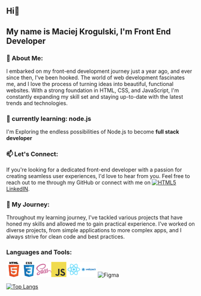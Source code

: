 ## Hi👋
## My name is Maciej Krogulski, I'm Front End Developer

<h3>🌟 About Me:</h3>
I embarked on my front-end development journey just a year ago, and ever since then, I've been hooked. The world of web development fascinates me, and I love the process of turning ideas into beautiful, functional websites. With a strong foundation in HTML, CSS, and JavaScript, I'm constantly expanding my skill set and staying up-to-date with the latest trends and technologies.

<h3>🚀 currently learning: <strong>node.js</strong></h3>
I'm Exploring the endless possibilities of Node.js to become <strong>full stack developer</strong>

 <h3>📫 Let's Connect:</h3>
If you're looking for a dedicated front-end developer with a passion for creating seamless user experiences, I'd love to hear from you. Feel free to reach out to me through my GitHub or connect with me on 
<a href="https://www.linkedin.com/in/maciej-krogulski-b9ab4b216/"><img title="HTML5" alt="HTML5" width="20px" src="https://raw.githubusercontent.com/gauravghongde/social-icons/master/PNG/Color/LinkedIN.png" /> LinkedIN</a>.


<h3>🌱  My Journey:</h3>
Throughout my learning journey, I've tackled various projects that have honed my skills and allowed me to gain practical experience. I've worked on diverse projects, from simple applications to more complex apps, and I always strive for clean code and best practices. 

<h3 align="left">Languages and Tools:</h3> 
<p align="left"> 
 
<img align="left" title="HTML5" alt="HTML5" width="40px" src="https://raw.githubusercontent.com/github/explore/80688e429a7d4ef2fca1e82350fe8e3517d3494d/topics/html/html.png" />
<img align="left" title="CSS3" alt="CSS3" width="40px" src="https://raw.githubusercontent.com/github/explore/80688e429a7d4ef2fca1e82350fe8e3517d3494d/topics/css/css.png" />
<img  align="left" title="SASS" alt="Sass" width="40px" src="https://raw.githubusercontent.com/github/explore/80688e429a7d4ef2fca1e82350fe8e3517d3494d/topics/sass/sass.png" />
<img align="left" title="JavaScript" alt="JavaScript" width="40px" src="https://raw.githubusercontent.com/github/explore/80688e429a7d4ef2fca1e82350fe8e3517d3494d/topics/javascript/javascript.png" />
<img  align="left" title="React" alt="react" width="40px" src="https://raw.githubusercontent.com/github/explore/80688e429a7d4ef2fca1e82350fe8e3517d3494d/topics/react/react.png" />
<img src="https://raw.githubusercontent.com/devicons/devicon/d00d0969292a6569d45b06d3f350f463a0107b0d/icons/webpack/webpack-original-wordmark.svg" alt="webpack" width="40" height="40"/>
<img  alt="Figma" title="Figma" alt="Figma" width="40px" src="https://avatars.githubusercontent.com/u/5155369?s=200&v=4" />
 </p>
 
[![Top Langs](https://github-readme-stats.vercel.app/api/top-langs/?username=krogulex&layout=compact)](https://github.com/anuraghazra/github-readme-stats)
 
